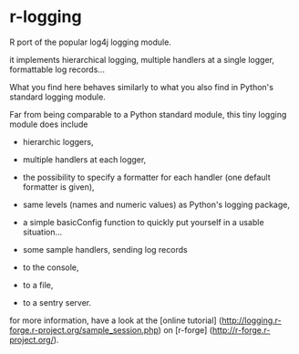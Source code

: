 r-logging
=========

R port of the popular log4j logging module.

it implements hierarchical logging, multiple handlers at a single logger, formattable log records...

What you find here behaves similarly to what you also find in Python's standard logging module.

Far from being comparable to a Python standard module, this tiny logging module does include

- hierarchic loggers,
- multiple handlers at each logger,
- the possibility to specify a formatter for each handler (one default formatter is given),
- same levels (names and numeric values) as Python's logging package,
- a simple basicConfig function to quickly put yourself in a usable situation...

- some sample handlers, sending log records
 - to the console, 
 - to a file, 
 - to a sentry server.

for more information, have a look at the [online
tutorial] (http://logging.r-forge.r-project.org/sample_session.php) on
[r-forge] (http://r-forge.r-project.org/).